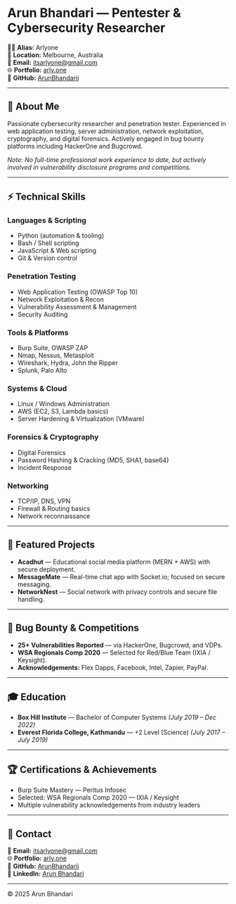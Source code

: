 # Arun Bhandari — Pentester & Cybersecurity Researcher

👨‍💻 **Alias:** Arlyone  
📍 **Location:** Melbourne, Australia  
📧 **Email:** itsarlyone@gmail.com  
🌐 **Portfolio:** [arly.one](https://arly.one)  
🐙 **GitHub:** [ArunBhandarii](https://github.com/Arlyone)

---

## 🎯 About Me
Passionate cybersecurity researcher and penetration tester. Experienced in web application testing, server administration, network exploitation, cryptography, and digital forensics. Actively engaged in bug bounty platforms including HackerOne and Bugcrowd.

*Note: No full-time professional work experience to date, but actively involved in vulnerability disclosure programs and competitions.*

---

## ⚡ Technical Skills

### Languages & Scripting
- Python (automation & tooling)
- Bash / Shell scripting
- JavaScript & Web scripting
- Git & Version control

### Penetration Testing
- Web Application Testing (OWASP Top 10)
- Network Exploitation & Recon
- Vulnerability Assessment & Management
- Security Auditing

### Tools & Platforms
- Burp Suite, OWASP ZAP
- Nmap, Nessus, Metasploit
- Wireshark, Hydra, John the Ripper
- Splunk, Palo Alto

### Systems & Cloud
- Linux / Windows Administration
- AWS (EC2, S3, Lambda basics)
- Server Hardening & Virtualization (VMware)

### Forensics & Cryptography
- Digital Forensics
- Password Hashing & Cracking (MD5, SHA1, base64)
- Incident Response

### Networking
- TCP/IP, DNS, VPN
- Firewall & Routing basics
- Network reconnaissance

---

## 🚀 Featured Projects
- **Acadhut** — Educational social media platform (MERN + AWS) with secure deployment.
- **MessageMate** — Real-time chat app with Socket.io; focused on secure messaging.
- **NetworkNest** — Social network with privacy controls and secure file handling.

---

## 🔐 Bug Bounty & Competitions
- **25+ Vulnerabilities Reported** — via HackerOne, Bugcrowd, and VDPs.
- **WSA Regionals Comp 2020** — Selected for Red/Blue Team (IXIA / Keysight).
- **Acknowledgements:** Flex Dapps, Facebook, Intel, Zapier, PayPal.

---

## 🎓 Education
- **Box Hill Institute** — Bachelor of Computer Systems *(July 2019 – Dec 2022)*
- **Everest Florida College, Kathmandu** — +2 Level (Science) *(July 2017 – July 2019)*

---

## 🏆 Certifications & Achievements
- Burp Suite Mastery — Peritus Infosec
- Selected: WSA Regionals Comp 2020 — IXIA / Keysight
- Multiple vulnerability acknowledgements from industry leaders

---

## 📩 Contact
📧 **Email:** itsarlyone@gmail.com  
🌐 **Portfolio:** [arly.one](https://arly.one)  
🐙 **GitHub:** [ArunBhandarii](https://github.com/arlyone)  
💼 **LinkedIn:** [Arun Bhandari](https://www.linkedin.com/in/arlyone/)

---

© 2025 Arun Bhandari
